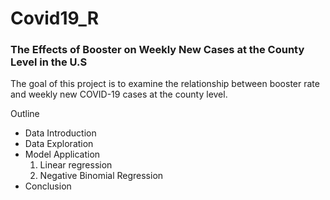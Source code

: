 # Covid19_R

### The Effects of Booster on Weekly New Cases at the County Level in the U.S

The goal of this project is to examine the relationship between booster rate and weekly new COVID-19 cases at the county level.

Outline

- Data Introduction
- Data Exploration
- Model Application
  1. Linear regression
  2. Negative Binomial Regression
- Conclusion  


